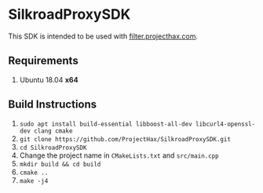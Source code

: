 SilkroadProxySDK
===

This SDK is intended to be used with [filter.projecthax.com](https://filter.projecthax.com/).

Requirements
---

1. Ubuntu 18.04 **x64**

Build Instructions
---

1. `sudo apt install build-essential libboost-all-dev libcurl4-openssl-dev clang cmake`
1. `git clone https://github.com/ProjectHax/SilkroadProxySDK.git`
1. `cd SilkroadProxySDK`
1. Change the project name in `CMakeLists.txt` and `src/main.cpp`
1. `mkdir build && cd build`
1. `cmake ..`
1. `make -j4`
